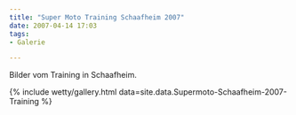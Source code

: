 ```yaml
---
title: "Super Moto Training Schaafheim 2007"
date: 2007-04-14 17:03
tags: 
- Galerie

---
```

Bilder vom Training in Schaafheim.

{% include wetty/gallery.html data=site.data.Supermoto-Schaafheim-2007-Training %}